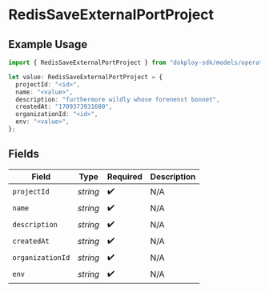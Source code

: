 # RedisSaveExternalPortProject

## Example Usage

```typescript
import { RedisSaveExternalPortProject } from "dokploy-sdk/models/operations";

let value: RedisSaveExternalPortProject = {
  projectId: "<id>",
  name: "<value>",
  description: "furthermore wildly whose forenenst bonnet",
  createdAt: "1709373931680",
  organizationId: "<id>",
  env: "<value>",
};
```

## Fields

| Field              | Type               | Required           | Description        |
| ------------------ | ------------------ | ------------------ | ------------------ |
| `projectId`        | *string*           | :heavy_check_mark: | N/A                |
| `name`             | *string*           | :heavy_check_mark: | N/A                |
| `description`      | *string*           | :heavy_check_mark: | N/A                |
| `createdAt`        | *string*           | :heavy_check_mark: | N/A                |
| `organizationId`   | *string*           | :heavy_check_mark: | N/A                |
| `env`              | *string*           | :heavy_check_mark: | N/A                |